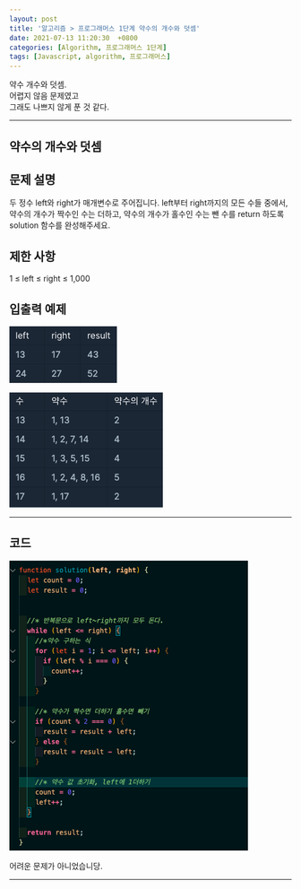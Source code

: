 ```yaml
---
layout: post
title: '알고리즘 > 프로그래머스 1단계 약수의 개수와 덧셈'
date: 2021-07-13 11:20:30  +0800
categories: [Algorithm, 프로그래머스 1단계]
tags: [Javascript, algorithm, 프로그래머스]
---
```


약수 개수와 덧셈.  
어렵지 않음 문제였고  
그래도 나쁘지 않게 푼 것 같다.

---

## **약수의 개수와 덧셈**

## **문제 설명**

두 정수 left와 right가 매개변수로 주어집니다. left부터 right까지의 모든 수들 중에서,  
약수의 개수가 짝수인 수는 더하고, 약수의 개수가 홀수인 수는 뺀 수를 return 하도록 solution 함수를 완성해주세요.

## **제한 사항**

1 ≤ left ≤ right ≤ 1,000

## **입출력 예제**

![image](/assets/img/sample/measurePlus1.png)

![image](/assets/img/sample/measurePlus2.png)

---

## **코드**

![image](/assets/img/sample/measurePlus3.png)

어려운 문제가 아니었습니당.

---
